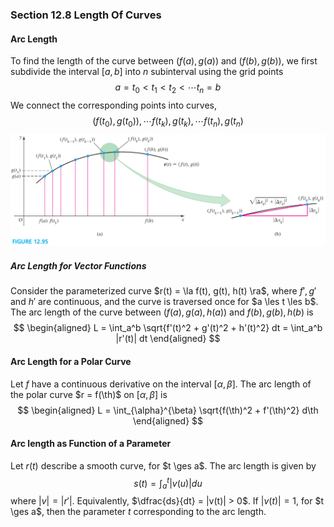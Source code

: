 ### Section 12.8 Length Of Curves

#### Arc Length
To find the length of the curve between $(f(a), g(a))$ and $(f(b), g(b))$, we first subdivide the interval $[a,b]$ into $n$ subinterval using the grid points
$$
a = t_0 < t_1 < t_2 < \cdots t_n = b
$$
We connect the corresponding points into curves,
$$
(f(t_0), g(t_0)), \cdots f(t_k), g(t_k), \cdots f(t_n), g(t_n)
$$
![Graph](../assets/1295.png)

##### Arc Length for Vector Functions
Consider the parameterized curve $r(t) = \la f(t), g(t), h(t) \ra$, where $f', g'$ and $h'$ are continuous, and the curve is traversed once for $a \les t \les b$. The arc length of the curve between $(f(a), g(a), h(a))$ and $f(b), g(b), h(b)$ is
$$
\begin{aligned}
L = \int_a^b \sqrt{f'(t)^2 + g'(t)^2 + h'(t)^2} dt = \int_a^b |r'(t)| dt
\end{aligned}
$$

#### Arc Length for a Polar Curve
Let $f$ have a continuous derivative on the interval $[\alpha, \beta]$. The arc length of the polar curve $r = f(\th)$ on $[\alpha, \beta]$ is
$$
\begin{aligned}
L = \int_{\alpha}^{\beta} \sqrt{f(\th)^2 + f'(\th)^2} d\th
\end{aligned}
$$

#### Arc length as Function of a Parameter
Let $r(t)$ describe a smooth curve, for $t \ges a$. The arc length is given by
$$
s(t) = \int_a^t |v(u)| du
$$
where $|v| = |r'|$. Equivalently, $\dfrac{ds}{dt} = |v(t)| > 0$. If $|v(t)| = 1$, for $t \ges a$, then the parameter $t$ corresponding to the arc length.
